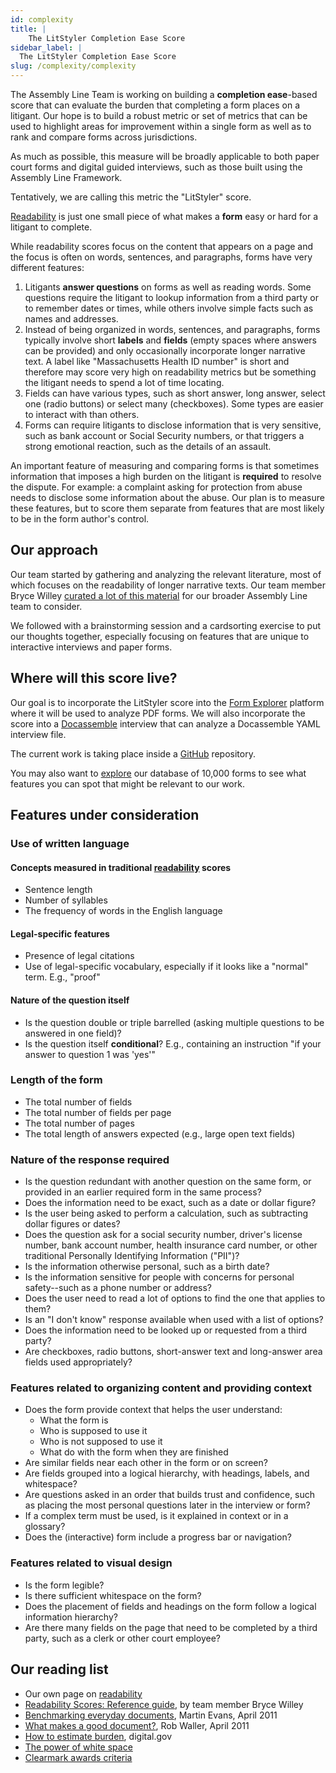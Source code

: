 ```yaml
---
id: complexity
title: |
    The LitStyler Completion Ease Score
sidebar_label: |
  The LitStyler Completion Ease Score
slug: /complexity/complexity
---
```


The Assembly Line Team is working on building a **completion ease**-based score
that can evaluate the burden that completing a form places on a litigant. Our
hope is to build a robust metric or set of metrics that can be used to highlight
areas for improvement within a single form as well as to rank and compare forms
across jurisdictions.

As much as possible, this measure will be broadly applicable to both paper court
forms and digital guided interviews, such as those built using the Assembly Line
Framework.

Tentatively, we are calling this metric the "LitStyler" score.

[Readability](style_guide_readability.md) is just one small piece of what makes
a **form** easy or hard for a litigant to complete.

While readability scores focus on the content that appears on a page and the
focus is often on words, sentences, and paragraphs, forms have very different
features:

1. Litigants **answer questions** on forms as well as reading words. Some
   questions require the litigant to lookup information from a third party or to
   remember dates or times, while others involve simple facts such as names and
   addresses.
1. Instead of being organized in words, sentences, and paragraphs, forms
   typically involve short **labels** and **fields** (empty spaces where answers
   can be provided) and only occasionally incorporate longer narrative text. A
   label like "Massachusetts Health ID number" is short and therefore may
   score very high on readability metrics but be something the litigant needs to
   spend a lot of time locating.
1. Fields can have various types, such as short answer, long answer, select one
   (radio buttons) or select many (checkboxes). Some types are easier to
   interact with than others.
1. Forms can require litigants to disclose information that is very sensitive,
   such as bank account or Social Security numbers, or that triggers a strong
   emotional reaction, such as the details of an assault.

An important feature of measuring and comparing forms is that sometimes
information that imposes a high burden on the litigant is **required** to
resolve the dispute. For example: a complaint asking for protection from abuse
needs to disclose some information about the abuse. Our plan is to measure these
features, but to score them separate from features that are most likely to be in
the form author's control.

## Our approach

Our team started by gathering and analyzing the relevant literature, most of
which focuses on the readability of longer narrative texts. Our team member
Bryce Willey [curated a lot of this
material](https://brycewilley.xyz/2022/01/readability-scores-reference) for our
broader Assembly Line team to consider.

We followed with a brainstorming session and a cardsorting exercise to put our
thoughts together, especially focusing on features that are unique to
interactive interviews and paper forms.

## Where will this score live?

Our goal is to incorporate the LitStyler score into the [Form
Explorer](https://suffolklitlab.org/form-explorer/) platform where it will be
used to analyze PDF forms. We will also incorporate the score into a
[Docassemble](https://docassemble.org) interview that can analyze a Docassemble
YAML interview file.

The current work is taking place inside a
[GitHub](https://github.com/SuffolkLITLab/docassemble-ALLinter) repository.

You may also want to [explore](https://suffolk-form-explorer.herokuapp.com/)
our database of 10,000 forms to see what features you can spot that might
be relevant to our work.

## Features under consideration

### Use of written language

#### Concepts measured in traditional [readability](style_guide_readability.md) scores
* Sentence length
* Number of syllables
* The frequency of words in the English language

#### Legal-specific features
* Presence of legal citations
* Use of legal-specific vocabulary, especially if it looks like a "normal" term.
  E.g., "proof"

#### Nature of the question itself
* Is the question double or triple barrelled (asking multiple questions to be
  answered in one field)?
* Is the question itself **conditional**? E.g., containing an instruction "if
  your answer to question 1 was 'yes'"

### Length of the form
* The total number of fields
* The total number of fields per page
* The total number of pages
* The total length of answers expected (e.g., large open text fields)

### Nature of the response required
* Is the question redundant with another question on the same form, or provided
  in an earlier required form in the same process?
* Does the information need to be exact, such as a date or dollar figure?
* Is the user being asked to perform a calculation, such as subtracting dollar
  figures or dates?
* Does the question ask for a social security number, driver's license number,
  bank account number, health insurance card number, or other traditional
  Personally Identifying Information ("PII")?
* Is the information otherwise personal, such as a birth date?
* Is the information sensitive for people with concerns for personal
  safety--such as a phone number or address?
* Does the user need to read a lot of options to find the one that applies to
  them?
* Is an "I don't know" response available when used with a list of options?
* Does the information need to be looked up or requested from a third party?
* Are checkboxes, radio buttons, short-answer text and long-answer area fields
  used appropriately?

### Features related to organizing content and providing context
* Does the form provide context that helps the user understand:
    - What the form is
    - Who is supposed to use it
    - Who is not supposed to use it
    - What do with the form when they are finished
* Are similar fields near each other in the form or on screen?
* Are fields grouped into a logical hierarchy, with headings, labels, and
  whitespace?
* Are questions asked in an order that builds trust and confidence, such as
  placing the most personal questions later in the interview or form?
* If a complex term must be used, is it explained in context or in a glossary?
* Does the (interactive) form include a progress bar or navigation?

### Features related to visual design
* Is the form legible?
* Is there sufficient whitespace on the form?
* Does the placement of fields and headings on the form follow a logical
  information hierarchy?
* Are there many fields on the page that need to be completed by a third party,
  such as a clerk or other court employee?

## Our reading list

* Our own page on [readability](style_guide_readability.md)
* [Readability Scores: Reference guide](https://brycewilley.xyz/2022/01/readability-scores-reference), by team member Bryce Willey
* [Benchmarking everyday documents](https://uploads-ssl.webflow.com/5c06fb475dbf1265069aba1e/5c2bb2a81110ecda570573fe_SC5Benchmarkingv4.pdf), Martin Evans, April 2011
* [What makes a good document?](https://www.reading.ac.uk/web/files/simplification/SC2CriteriaGoodDoc-7.pdf), Rob Waller, April 2011
* [How to estimate burden](https://pra.digital.gov/burden/estimation/), digital.gov
* [The power of white space](https://www.interaction-design.org/literature/article/the-power-of-white-space)
* [Clearmark awards criteria](https://centerforplainlanguage.org/awards/clearmark/criteria/)